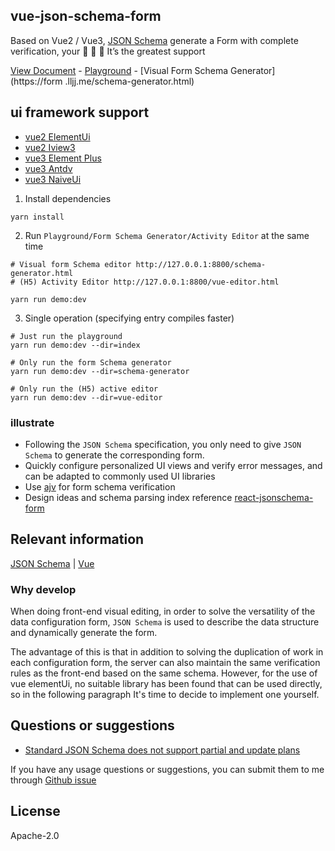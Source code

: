 ## vue-json-schema-form

Based on Vue2 / Vue3, [JSON Schema](https://json-schema.org/understanding-json-schema/index.html) generate a Form with complete verification, your :star2: :star2: :star2: It’s the greatest support

[View Document](https://vue-json-schema-form.lljj.me) - [Playground](https://form.lljj.me) - [Visual Form Schema Generator](https://form .lljj.me/schema-generator.html)

## ui framework support
* [vue2 ElementUi](https://github.com/lljj-x/vue-json-schema-form/tree/master/packages/lib/vue2/vue2-form-element)
* [vue2 Iview3](https://github.com/lljj-x/vue-json-schema-form/tree/master/packages/lib/vue2/vue2-form-iview3)
* [vue3 Element Plus](https://github.com/lljj-x/vue-json-schema-form/tree/master/packages/lib/vue3/vue3-form-element)
* [vue3 Antdv](https://github.com/lljj-x/vue-json-schema-form/tree/master/packages/lib/vue3/vue3-form-ant)
* [vue3 NaiveUi](https://github.com/lljj-x/vue-json-schema-form/tree/master/packages/lib/vue3/vue3-form-naive)


1. Install dependencies

```ssh
yarn install
```


2. Run `Playground/Form Schema Generator/Activity Editor` at the same time
```ssh
# Visual form Schema editor http://127.0.0.1:8800/schema-generator.html
# (H5) Activity Editor http://127.0.0.1:8800/vue-editor.html

yarn run demo:dev
```

3. Single operation (specifying entry compiles faster)
```ssh
# Just run the playground
yarn run demo:dev --dir=index

# Only run the form Schema generator
yarn run demo:dev --dir=schema-generator

# Only run the (H5) active editor
yarn run demo:dev --dir=vue-editor
```
### illustrate
* Following the `JSON Schema` specification, you only need to give `JSON Schema` to generate the corresponding form.
* Quickly configure personalized UI views and verify error messages, and can be adapted to commonly used UI libraries
* Use [ajv](https://github.com/epoberezkin/ajv) for form schema verification
* Design ideas and schema parsing index reference [react-jsonschema-form](https://github.com/rjsf-team/react-jsonschema-form)

## Relevant information
[JSON Schema](https://json-schema.org/understanding-json-schema/index.html) |
[Vue](https://cn.vuejs.org/)

### Why develop
When doing front-end visual editing, in order to solve the versatility of the data configuration form, `JSON Schema` is used to describe the data structure and dynamically generate the form.

The advantage of this is that in addition to solving the duplication of work in each configuration form, the server can also maintain the same verification rules as the front-end based on the same schema. However, for the use of vue elementUi, no suitable library has been found that can be used directly, so in the following paragraph It's time to decide to implement one yourself.

## Questions or suggestions
* [Standard JSON Schema does not support partial and update plans](https://vue-json-schema-form.lljj.me/zh/guide/todo.html)

If you have any usage questions or suggestions, you can submit them to me through [Github issue](https://github.com/lljj-x/vue-json-schema-form/issues)
​
## License
Apache-2.0
